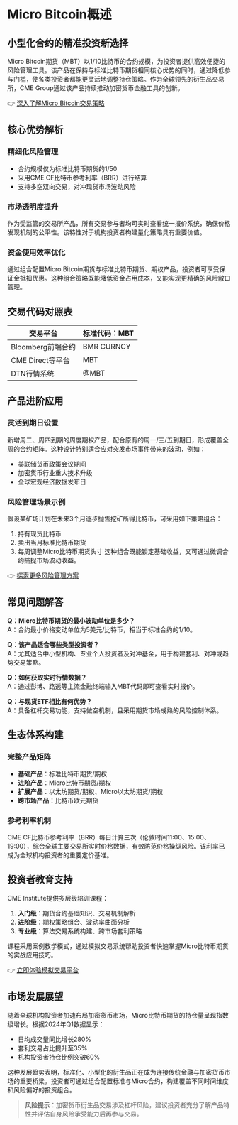 # Micro Bitcoin概述

## 小型化合约的精准投资新选择

Micro Bitcoin期货（MBT）以1/10比特币的合约规模，为投资者提供高效便捷的风险管理工具。该产品在保持与标准比特币期货相同核心优势的同时，通过降低参与门槛，使各类投资者都能更灵活地调整持仓策略。作为全球领先的衍生品交易所，CME Group通过该产品持续推动加密货币金融工具的创新。

👉 [深入了解Micro Bitcoin交易策略](https://bit.ly/okx_welcome)

## 核心优势解析

### 精细化风险管理
- 合约规模仅为标准比特币期货的1/50
- 采用CME CF比特币参考利率（BRR）进行结算
- 支持多空双向交易，对冲现货市场波动风险

### 市场透明度提升
作为受监管的交易所产品，所有交易参与者均可实时查看统一报价系统，确保价格发现机制的公平性。该特性对于机构投资者构建量化策略具有重要价值。

### 资金使用效率优化
通过组合配置Micro Bitcoin期货与标准比特币期货、期权产品，投资者可享受保证金抵扣优惠。这种组合策略既能降低资金占用成本，又能实现更精确的风险敞口管理。

## 交易代码对照表

| 交易平台       | 标准代码：MBT |
|----------------|--------------|
| Bloomberg前端合约 | BMR CURNCY  |
| CME Direct等平台 | MBT          |
| DTN行情系统     | @MBT         |

## 产品进阶应用

### 灵活到期日设置
新增周二、周四到期的周度期权产品，配合原有的周一/三/五到期日，形成覆盖全周的合约矩阵。这种设计特别适合应对突发市场事件带来的波动，例如：

- 美联储货币政策会议期间
- 加密货币行业重大技术升级
- 全球宏观经济数据发布日

### 风险管理场景示例
假设某矿场计划在未来3个月逐步抛售挖矿所得比特币，可采用如下策略组合：
1. 持有现货比特币
2. 卖出当月标准比特币期货
3. 每周调整Micro比特币期货头寸
这种组合既能锁定基础收益，又可通过微调合约捕捉市场波动收益。

👉 [探索更多风险管理方案](https://bit.ly/okx_welcome)

## 常见问题解答

**Q：Micro比特币期货的最小波动单位是多少？**  
A：合约最小价格变动单位为5美元/比特币，相当于标准合约的1/10。

**Q：该产品适合哪些类型投资者？**  
A：尤其适合中小型机构、专业个人投资者及对冲基金，用于构建套利、对冲或趋势交易策略。

**Q：如何获取实时行情数据？**  
A：通过彭博、路透等主流金融终端输入MBT代码即可查看实时报价。

**Q：与现货ETF相比有何优势？**  
A：具备杠杆交易功能，支持做空机制，且采用期货市场成熟的风险控制体系。

## 生态体系构建

### 完整产品矩阵
- **基础产品**：标准比特币期货/期权
- **进阶产品**：Micro比特币期货/期权
- **扩展产品**：以太坊期货/期权、Micro以太坊期货/期权
- **跨市场产品**：比特币欧元期货

### 参考利率机制
CME CF比特币参考利率（BRR）每日计算三次（伦敦时间11:00、15:00、19:00），综合全球主要交易所实时价格数据，有效防范价格操纵风险。该利率已成为全球机构投资者的重要定价基准。

## 投资者教育支持

CME Institute提供多层级培训课程：
1. **入门级**：期货合约基础知识、交易机制解析
2. **进阶级**：期权策略组合、波动率曲面分析
3. **专业级**：算法交易系统构建、跨市场套利策略

课程采用案例教学模式，通过模拟交易系统帮助投资者快速掌握Micro比特币期货的实战应用技巧。

👉 [立即体验模拟交易平台](https://bit.ly/okx_welcome)

## 市场发展展望

随着全球机构投资者加速布局加密货币市场，Micro比特币期货的持仓量呈现指数级增长。根据2024年Q1数据显示：
- 日均成交量同比增长280%
- 套利交易占比提升至35%
- 机构投资者持仓比例突破60%

这种发展趋势表明，标准化、小型化的衍生品正在成为连接传统金融与加密货币市场的重要桥梁。投资者可通过组合配置标准与Micro合约，构建覆盖不同时间维度和风险偏好的投资组合。

> **风险提示**：加密货币衍生品交易涉及杠杆风险，建议投资者充分了解产品特性并评估自身风险承受能力后再参与交易。